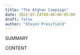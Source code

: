```yaml
---
title: "The Afghan Campaign"
date: 2022-07-24T00:00:00-05:00
draft: false
author: "Steven Pressfield"
---
```


SUMMARY

<!--more-->

CONTENT
